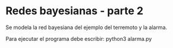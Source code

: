 
# Redes bayesianas - parte 2

Se modela la red bayesiana del ejemplo del terremoto y la alarma.

Para ejecutar el programa debe escribir:
python3 alarma.py

